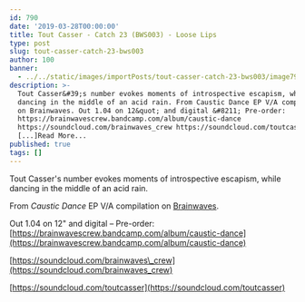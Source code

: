 ```yaml
---
id: 790
date: '2019-03-28T00:00:00'
title: Tout Casser - Catch 23 (BWS003) - Loose Lips
type: post
slug: tout-casser-catch-23-bws003
author: 100
banner:
  - ../../static/images/importPosts/tout-casser-catch-23-bws003/image790.jpeg
description: >-
  Tout Casser&#39;s number evokes moments of introspective escapism, while
  dancing in the middle of an acid rain. From Caustic Dance EP V/A compilation
  on Brainwaves. Out 1.04 on 12&quot; and digital &#8211; Pre-order:
  https://brainwavescrew.bandcamp.com/album/caustic-dance
  https://soundcloud.com/brainwaves_crew https://soundcloud.com/toutcasser
  [...]Read More...
published: true
tags: []
---
```

Tout Casser's number evokes moments of introspective escapism, while dancing in the middle of an acid rain.

From _Caustic Dance_ EP V/A compilation on [Brainwaves](https://brainwavescrew.bandcamp.com).

Out 1.04 on 12" and digital – Pre-order: [https://brainwavescrew.bandcamp.com/album/caustic-dance](https://brainwavescrew.bandcamp.com/album/caustic-dance)

[https://soundcloud.com/brainwaves\_crew](https://soundcloud.com/brainwaves_crew)

[](https://soundcloud.com/toutcasser)[https://soundcloud.com/toutcasser](https://soundcloud.com/toutcasser)